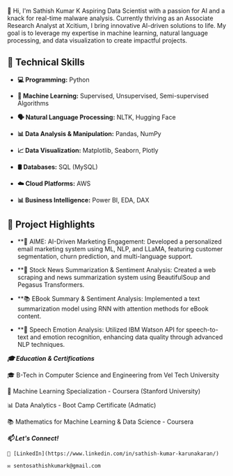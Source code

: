 👋 Hi, I'm Sathish Kumar K
Aspiring Data Scientist with a passion for AI and a knack for real-time malware analysis. Currently thriving as an Associate Research Analyst at Xcitium, 
I bring innovative AI-driven solutions to life. My goal is to leverage my expertise in machine learning, natural language processing, and data visualization to create impactful projects.

## 🔧 Technical Skills

- **💻 Programming:** Python
  
- **🤖 Machine Learning:** Supervised, Unsupervised, Semi-supervised Algorithms
  
- **🗣️ Natural Language Processing:** NLTK, Hugging Face
  
- **📊 Data Analysis & Manipulation:** Pandas, NumPy
  
- **📈 Data Visualization:** Matplotlib, Seaborn, Plotly
  
- **🛢️ Databases:** SQL (MySQL)
  
- **☁️ Cloud Platforms:** AWS
  
- **📊 Business Intelligence:** Power BI, EDA, DAX  


## 🚀 Project Highlights

 - **📨 AIME: AI-Driven Marketing Engagement:
  Developed a personalized email marketing system using ML, NLP, and LLaMA, featuring customer segmentation, churn prediction, and multi-language support.

  - **📰 Stock News Summarization & Sentiment Analysis:
  Created a web scraping and news summarization system using BeautifulSoup and Pegasus Transformers.

  - **📚 EBook Summary & Sentiment Analysis:
  Implemented a text summarization model using RNN with attention methods for eBook content.

  - **🎤 Speech Emotion Analysis:
  Utilized IBM Watson API for speech-to-text and emotion recognition, enhancing data quality through advanced NLP techniques.


***🎓 Education & Certifications***

  🎓 B-Tech in Computer Science and Engineering from Vel Tech University

  📜 Machine Learning Specialization - Coursera (Stanford University)

  📊 Data Analytics - Boot Camp Certificate (Admatic)

  📚 Mathematics for Machine Learning & Data Science - Coursera


  ***📫 Let's Connect!***
  
    🔗 [LinkedIn](https://www.linkedin.com/in/sathish-kumar-karunakaran/)
    
    ✉️ sentosathishkumark@gmail.com
